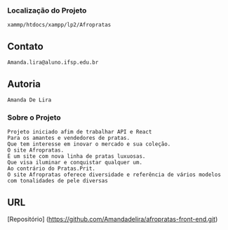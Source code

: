 ### Localização do Projeto
    xammp/htdocs/xampp/lp2/Afropratas


## Contato
    Amanda.lira@aluno.ifsp.edu.br

## Autoria
    Amanda De Lira

### Sobre o Projeto
    Projeto iniciado afim de trabalhar API e React
    Para os amantes e vendedores de pratas.
    Que tem interesse em inovar o mercado e sua coleção.
    O site Afropratas.
    É um site com nova linha de pratas luxuosas.
    Que visa iluminar e conquistar qualquer um.
    Ao contrário do Pratas.Prit.
    O site Afropratas oferece diversidade e referência de vários modelos com tonalidades de pele diversas 

## URL
   [Repositório] (https://github.com/Amandadelira/afropratas-front-end.git)
